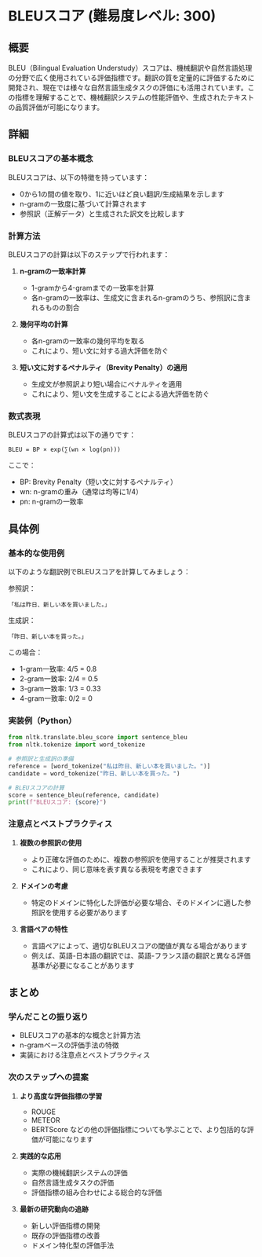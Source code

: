 # BLEUスコア (難易度レベル: 300)

## 概要
BLEU（Bilingual Evaluation Understudy）スコアは、機械翻訳や自然言語処理の分野で広く使用されている評価指標です。翻訳の質を定量的に評価するために開発され、現在では様々な自然言語生成タスクの評価にも活用されています。この指標を理解することで、機械翻訳システムの性能評価や、生成されたテキストの品質評価が可能になります。

## 詳細

### BLEUスコアの基本概念
BLEUスコアは、以下の特徴を持っています：
- 0から1の間の値を取り、1に近いほど良い翻訳/生成結果を示します
- n-gramの一致度に基づいて計算されます
- 参照訳（正解データ）と生成された訳文を比較します

### 計算方法
BLEUスコアの計算は以下のステップで行われます：

1. **n-gramの一致率計算**
   - 1-gramから4-gramまでの一致率を計算
   - 各n-gramの一致率は、生成文に含まれるn-gramのうち、参照訳に含まれるものの割合

2. **幾何平均の計算**
   - 各n-gramの一致率の幾何平均を取る
   - これにより、短い文に対する過大評価を防ぐ

3. **短い文に対するペナルティ（Brevity Penalty）の適用**
   - 生成文が参照訳より短い場合にペナルティを適用
   - これにより、短い文を生成することによる過大評価を防ぐ

### 数式表現
BLEUスコアの計算式は以下の通りです：

```
BLEU = BP × exp(∑(wn × log(pn)))
```

ここで：
- BP: Brevity Penalty（短い文に対するペナルティ）
- wn: n-gramの重み（通常は均等に1/4）
- pn: n-gramの一致率

## 具体例

### 基本的な使用例
以下のような翻訳例でBLEUスコアを計算してみましょう：

参照訳：
```
「私は昨日、新しい本を買いました。」
```

生成訳：
```
「昨日、新しい本を買った。」
```

この場合：
- 1-gram一致率: 4/5 = 0.8
- 2-gram一致率: 2/4 = 0.5
- 3-gram一致率: 1/3 = 0.33
- 4-gram一致率: 0/2 = 0

### 実装例（Python）
```python
from nltk.translate.bleu_score import sentence_bleu
from nltk.tokenize import word_tokenize

# 参照訳と生成訳の準備
reference = [word_tokenize("私は昨日、新しい本を買いました。")]
candidate = word_tokenize("昨日、新しい本を買った。")

# BLEUスコアの計算
score = sentence_bleu(reference, candidate)
print(f"BLEUスコア: {score}")
```

### 注意点とベストプラクティス
1. **複数の参照訳の使用**
   - より正確な評価のために、複数の参照訳を使用することが推奨されます
   - これにより、同じ意味を表す異なる表現を考慮できます

2. **ドメインの考慮**
   - 特定のドメインに特化した評価が必要な場合、そのドメインに適した参照訳を使用する必要があります

3. **言語ペアの特性**
   - 言語ペアによって、適切なBLEUスコアの閾値が異なる場合があります
   - 例えば、英語-日本語の翻訳では、英語-フランス語の翻訳と異なる評価基準が必要になることがあります

## まとめ

### 学んだことの振り返り
- BLEUスコアの基本的な概念と計算方法
- n-gramベースの評価手法の特徴
- 実装における注意点とベストプラクティス

### 次のステップへの提案
1. **より高度な評価指標の学習**
   - ROUGE
   - METEOR
   - BERTScore
   などの他の評価指標についても学ぶことで、より包括的な評価が可能になります

2. **実践的な応用**
   - 実際の機械翻訳システムの評価
   - 自然言語生成タスクの評価
   - 評価指標の組み合わせによる総合的な評価

3. **最新の研究動向の追跡**
   - 新しい評価指標の開発
   - 既存の評価指標の改善
   - ドメイン特化型の評価手法 
